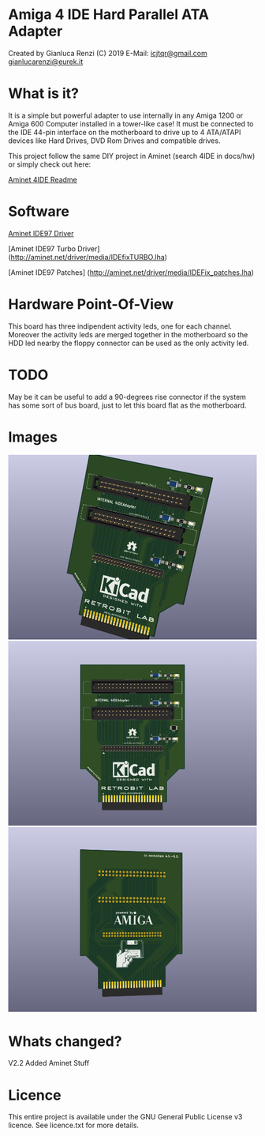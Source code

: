 # Amiga 4 IDE Hard Parallel ATA Adapter
Created by Gianluca Renzi (C) 2019
E-Mail: <icjtqr@gmail.com>
<gianlucarenzi@eurek.it>

# What is it?
It is a simple but powerful adapter to use internally in any Amiga 1200 or Amiga 600 Computer installed in a tower-like case!
It must be connected to the IDE 44-pin interface on the motherboard to drive up to 4 ATA/ATAPI devices like Hard Drives, DVD Rom Drives and compatible drives.

This project follow the same DIY project in Aminet (search 4IDE in docs/hw) or simply check out here:

[Aminet 4IDE Readme](Aminet-4IDE/4IDE.readme)

# Software
[Aminet IDE97 Driver](http://aminet.net/driver/media/IDEfix97.lha)

[Aminet IDE97 Turbo Driver] (http://aminet.net/driver/media/IDEfixTURBO.lha)

[Aminet IDE97 Patches] (http://aminet.net/driver/media/IDEFix_patches.lha)

# Hardware Point-Of-View
This board has three indipendent activity leds, one for each channel. Moreover the activity leds are merged together in the motherboard so the HDD led nearby the floppy connector can be used as the only activity led.

# TODO
May be it can be useful to add a 90-degrees rise connector if the system has some sort of bus board, just to let this board flat as the motherboard.

# Images
[![](images/4IDEAdapter.png "Board Overall")](#features)
[![](images/4IDEAdapter-f.png "Board Front")](#features)
[![](images/4IDEAdapter-b.png "Board Back")](#features)

# Whats changed?
V2.2 Added Aminet Stuff

# Licence
This entire project is available under the GNU General Public License v3 licence.
See licence.txt for more details.

